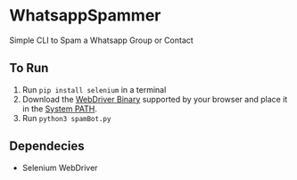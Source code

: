 # WhatsappSpammer
Simple CLI to Spam a Whatsapp Group or Contact

## To Run
1. Run `pip install selenium` in a terminal
2. Download the [WebDriver Binary](https://selenium.dev/documentation/en/webdriver/driver_requirements/#quick-reference) supported by your browser and place it in the [System PATH](https://selenium.dev/documentation/en/webdriver/driver_requirements/#adding-executables-to-your-path).
3. Run `python3 spamBot.py`

## Dependecies
- Selenium WebDriver
